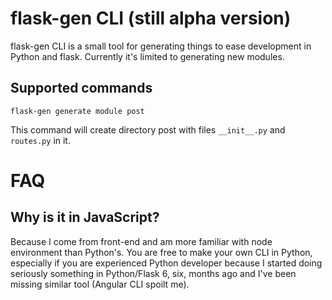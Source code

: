 # flask-gen CLI (still alpha version)

flask-gen CLI is a small tool for generating things to ease development in Python and flask. Currently it's limited to generating new modules.

## Supported commands

```
flask-gen generate module post
```

This command will create directory post with files `__init__.py` and `routes.py` in it.

# FAQ

## Why is it in JavaScript?

Because I come from front-end and am more familiar with node environment than Python's. You are free to make your own CLI in Python, especially if you are experienced Python developer because I started doing seriously something in Python/Flask 6, six, months ago and I've been missing similar tool (Angular CLI spoilt me).
